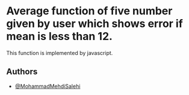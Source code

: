 
# Average function of five number given by user which shows error if mean is less than 12.

This function is implemented by javascript.


## Authors

- [@MohammadMehdiSalehi](https://github.com/mohammadmehdisalehi)



